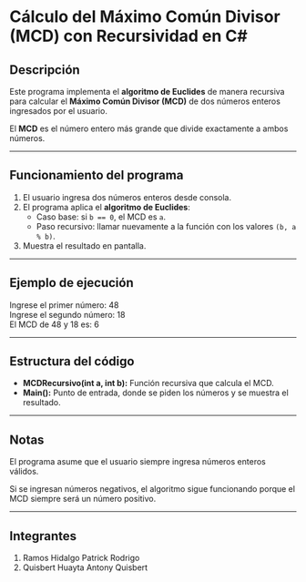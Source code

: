 #  Cálculo del Máximo Común Divisor (MCD) con Recursividad en C#

##  Descripción
Este programa implementa el **algoritmo de Euclides** de manera recursiva para calcular el **Máximo Común Divisor (MCD)** de dos números enteros ingresados por el usuario.  

El **MCD** es el número entero más grande que divide exactamente a ambos números.

---

##  Funcionamiento del programa
1. El usuario ingresa dos números enteros desde consola.
2. El programa aplica el **algoritmo de Euclides**:
   - Caso base: si `b == 0`, el MCD es `a`.
   - Paso recursivo: llamar nuevamente a la función con los valores `(b, a % b)`.
3. Muestra el resultado en pantalla.

---

##  Ejemplo de ejecución  
  
Ingrese el primer número: 48  
Ingrese el segundo número: 18  
El MCD de 48 y 18 es: 6  
 
---

##  Estructura del código
- **MCDRecursivo(int a, int b):** Función recursiva que calcula el MCD.
- **Main():** Punto de entrada, donde se piden los números y se muestra el resultado.

---

## Notas

El programa asume que el usuario siempre ingresa números enteros válidos.  

Si se ingresan números negativos, el algoritmo sigue funcionando porque el MCD siempre será un número positivo.  

---

## Integrantes 
1. Ramos Hidalgo Patrick Rodrigo
2. Quisbert Huayta Antony Quisbert